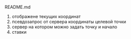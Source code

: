 README.md

1. отображене текущих координат
2. псевдозапрос от сервера координаты целевой точки
3. сервер на котором можно задать точку и начало
4. ставки